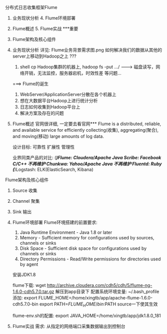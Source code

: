 分布式日志收集框架Flume

1. 业务现状分析                 4. Flume环境部署
2. Flume概述                    5. Flume实战 ***重要
3. Flume架构及核心组件



1. 业务现状分析 
	详见: Flume业务背景需求图.png
	如何解决我们的数据从其他的server上移动到Hadoop之上 ???
	1) shell cp Hadoop集群的机器上, hadoop fs -put .../     ---> 磁盘读写，网络开销，无法监控，服务器宕机，时效性差 等问题...

	===> Flume的诞生
	1. WebServer/ApplicationServer分散在各个机器上
	2. 想在大数据平台Hadoop上进行统计分析
	3. 日志如何收集到Hadoop平台上
	4. 解决方案及存在的问题



2. Flume概述 
	官网很详细, 一定要去看官网***
	Flume is a distributed, reliable, and available service for efficiently collecting(收集), aggregating(聚合), and moving(移动) large amounts of log data.

	设计目标: 
		可靠性
		扩展性
		管理性

	业界同类产品的对比: 
		(***)Flume: Cloudera/Apache   Java
		Scribe: Facebook   C/C++   不再维护
		Chunkwa: Yahoo/Apache   Java   不再维护
		Fluentd: Ruby
		(***)Logstash: ELK(ElasticSearch, Kibana)



Flume架构及核心组件
1) Source   收集

2) Channel  聚集

3) Sink     输出


4. Flume环境部署
	Flume环境搭建的前置要求:
	1) Java Runtime Environment - Java 1.8 or later
	2) Memory - Sufficient memory for configurations used by sources, channels or sinks
	3) Disk Space - Sufficient disk space for configurations used by channels or sinks
	4) Directory Permissions - Read/Write permissions for directories used by agent


	安装JDK1.8

	flume下载: wget http://archive.cloudera.com/cdh5/cdh/5/flume-ng-1.6.0-cdh5.7.0.tar.gz
	解压到app目录下
	配置系统环境变量:
	~/.bash_profile 添加: 
	  export FLUME_HOME=/home/xingtb/app/apache-flume-1.6.0-cdh5.7.0-bin
	  export PATH=$FLUME_HOME/bin:$PATH
	source一下使其生效

	flume-env.sh的配置: export JAVA_HOME=/home/xingtb/app/jdk1.8.0_181




5. Flume实战
	需求: 从指定的网络端口采集数据输出到控制台





